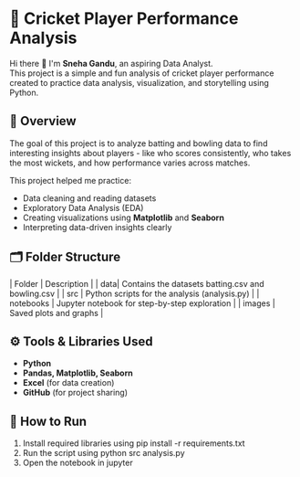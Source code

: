 # 🏏 Cricket Player Performance Analysis

Hi there 👋 I'm **Sneha Gandu**, an aspiring Data Analyst.  
This project is a simple and fun analysis of cricket player performance created to practice data analysis, visualization, and storytelling using Python.  

## 📘 Overview
The goal of this project is to analyze batting and bowling data to find interesting insights about players - like who scores consistently, who takes the most wickets, and how performance varies across matches.  

This project helped me practice:
- Data cleaning and reading datasets  
- Exploratory Data Analysis (EDA)  
- Creating visualizations using **Matplotlib** and **Seaborn**  
- Interpreting data-driven insights clearly  

## 🗂️ Folder Structure
| Folder | Description |
| data| Contains the datasets batting.csv and bowling.csv |
| src | Python scripts for the analysis (analysis.py) |
| notebooks | Jupyter notebook for step-by-step exploration |
| images | Saved plots and graphs |

## ⚙️ Tools & Libraries Used
- **Python**
- **Pandas, Matplotlib, Seaborn**
- **Excel** (for data creation)
- **GitHub** (for project sharing)


## 🚀 How to Run
1. Install required libraries using pip install -r requirements.txt
2. Run the script using python src analysis.py
3. Open the notebook in jupyter

